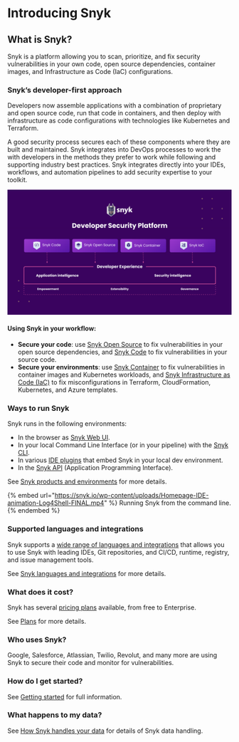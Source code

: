 # Introducing Snyk

## What is Snyk?

Snyk is a platform allowing you to scan, prioritize, and fix security vulnerabilities in your own code, open source dependencies, container images, and Infrastructure as Code (IaC) configurations.

### Snyk’s developer-first approach

Developers now assemble applications with a combination of proprietary and open source code, run that code in containers, and then deploy with infrastructure as code configurations with technologies like Kubernetes and Terraform.&#x20;

A good security process secures each of these components where they are built and maintained. Snyk integrates into DevOps processes to work the with developers in the methods they prefer to work while following and supporting industry best practices. Snyk integrates directly into your IDEs, workflows, and automation pipelines to add security expertise to your toolkit.

![](<../.gitbook/assets/image (294).png>)

#### Using Snyk in your workflow:

* **Secure your code**: use [Snyk Open Source](../products/snyk-open-source/) to fix vulnerabilities in your open source dependencies, and [Snyk Code](../products/snyk-code/) to fix vulnerabilities in your source code.
* **Secure your environments**: use [Snyk Container](../products/snyk-container/) to fix vulnerabilities in container images and Kubernetes workloads, and [Snyk Infrastructure as Code (IaC)](../products/snyk-infrastructure-as-code/) to fix misconfigurations in Terraform, CloudFormation, Kubernetes, and Azure templates.

### Ways to run Snyk

Snyk runs in the following environments:&#x20;

* In the browser as [Snyk Web UI](../snyk-web-ui/).&#x20;
* In your local Command Line Interface (or in your pipeline) with the [Snyk CLI](https://docs.snyk.io/snyk-cli).
* In various [IDE plugins](../ide-tools/) that embed Snyk in your local dev environment.
* In the [Snyk API](https://support.snyk.io/hc/en-us/categories/360000665657-Snyk-API) (Application Programming Interface).

See [Snyk products and environments](snyk-products-and-environments.md) for more details.

{% embed url="https://snyk.io/wp-content/uploads/Homepage-IDE-animation-Log4Shell-FINAL.mp4" %}
Running Snyk from the command line.
{% endembed %}

### Supported languages and integrations

Snyk supports a [wide range of languages and integrations](snyk-languages-and-integrations.md) that allows you to use Snyk with leading IDEs, Git repositories, and CI/CD, runtime, registry, and issue management tools.

See [Snyk languages and integrations](snyk-languages-and-integrations.md) for more details.

### **What does it cost?**

Snyk has several [pricing plans](https://snyk.io/plans/) available, from free to Enterprise.

See [Plans](snyks-core-concepts/plans.md) for more details.

### **Who uses Snyk?**

Google, Salesforce, Atlassian, Twilio, Revolut, and many more are using Snyk to secure their code and monitor for vulnerabilities.

### **How do I get started?**

See [Getting started](../getting-started/) for full information.&#x20;

### What happens to my data?

See [How Snyk handles your data](https://docs.snyk.io/more-info/how-snyk-handles-your-data) for details of Snyk data handling.



